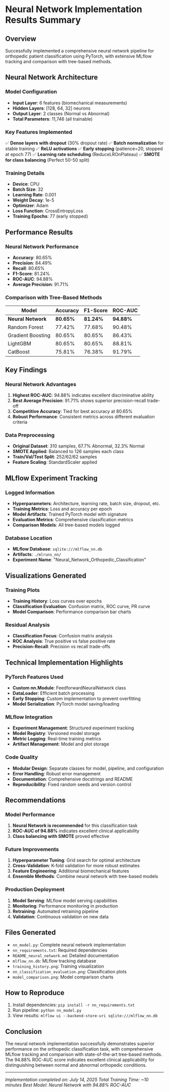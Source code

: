 # Neural Network Implementation Results Summary

## Overview
Successfully implemented a comprehensive neural network pipeline for orthopedic patient classification using PyTorch, with extensive MLflow tracking and comparison with tree-based methods.

## Neural Network Architecture

### Model Configuration
- **Input Layer**: 6 features (biomechanical measurements)
- **Hidden Layers**: [128, 64, 32] neurons
- **Output Layer**: 2 classes (Normal vs Abnormal)
- **Total Parameters**: 11,746 (all trainable)

### Key Features Implemented
✅ **Dense layers with dropout** (30% dropout rate)
✅ **Batch normalization** for stable training
✅ **ReLU activations** 
✅ **Early stopping** (patience=20, stopped at epoch 77)
✅ **Learning rate scheduling** (ReduceLROnPlateau)
✅ **SMOTE for class balancing** (Perfect 50-50 split)

### Training Details
- **Device**: CPU
- **Batch Size**: 32
- **Learning Rate**: 0.001
- **Weight Decay**: 1e-5
- **Optimizer**: Adam
- **Loss Function**: CrossEntropyLoss
- **Training Epochs**: 77 (early stopped)

## Performance Results

### Neural Network Performance
- **Accuracy**: 80.65%
- **Precision**: 84.49%
- **Recall**: 80.65%
- **F1-Score**: 81.24%
- **ROC-AUC**: 94.88%
- **Average Precision**: 91.71%

### Comparison with Tree-Based Methods

| Model | Accuracy | F1-Score | ROC-AUC |
|-------|----------|----------|---------|
| **Neural Network** | **80.65%** | **81.24%** | **94.88%** |
| Random Forest | 77.42% | 77.68% | 90.48% |
| Gradient Boosting | 80.65% | 80.65% | 86.43% |
| LightGBM | 80.65% | 80.65% | 88.81% |
| CatBoost | 75.81% | 76.38% | 91.79% |

## Key Findings

### Neural Network Advantages
1. **Highest ROC-AUC**: 94.88% indicates excellent discriminative ability
2. **Best Average Precision**: 91.71% shows superior precision-recall trade-off
3. **Competitive Accuracy**: Tied for best accuracy at 80.65%
4. **Robust Performance**: Consistent metrics across different evaluation criteria

### Data Preprocessing
- **Original Dataset**: 310 samples, 67.7% Abnormal, 32.3% Normal
- **SMOTE Applied**: Balanced to 126 samples each class
- **Train/Val/Test Split**: 252/62/62 samples
- **Feature Scaling**: StandardScaler applied

## MLflow Experiment Tracking

### Logged Information
- **Hyperparameters**: Architecture, learning rate, batch size, dropout, etc.
- **Training Metrics**: Loss and accuracy per epoch
- **Model Artifacts**: Trained PyTorch model with signature
- **Evaluation Metrics**: Comprehensive classification metrics
- **Comparison Models**: All tree-based models logged

### Database Location
- **MLflow Database**: `sqlite:///mlflow_nn.db`
- **Artifacts**: `./mlruns_nn/`
- **Experiment Name**: "Neural_Network_Orthopedic_Classification"

## Visualizations Generated

### Training Plots
- **Training History**: Loss curves over epochs
- **Classification Evaluation**: Confusion matrix, ROC curve, PR curve
- **Model Comparison**: Performance comparison bar charts

### Residual Analysis
- **Classification Focus**: Confusion matrix analysis
- **ROC Analysis**: True positive vs false positive rate
- **Precision-Recall**: Precision vs recall trade-offs

## Technical Implementation Highlights

### PyTorch Features Used
- **Custom nn.Module**: FeedforwardNeuralNetwork class
- **DataLoader**: Efficient batch processing
- **Early Stopping**: Custom implementation to prevent overfitting
- **Model Serialization**: PyTorch model saving/loading

### MLflow Integration
- **Experiment Management**: Structured experiment tracking
- **Model Registry**: Versioned model storage
- **Metric Logging**: Real-time training metrics
- **Artifact Management**: Model and plot storage

### Code Quality
- **Modular Design**: Separate classes for model, pipeline, and configuration
- **Error Handling**: Robust error management
- **Documentation**: Comprehensive docstrings and README
- **Reproducibility**: Fixed random seeds and version control

## Recommendations

### Model Performance
1. **Neural Network is recommended** for this classification task
2. **ROC-AUC of 94.88%** indicates excellent clinical applicability
3. **Class balancing with SMOTE** proved effective

### Future Improvements
1. **Hyperparameter Tuning**: Grid search for optimal architecture
2. **Cross-Validation**: K-fold validation for more robust estimates
3. **Feature Engineering**: Additional biomechanical features
4. **Ensemble Methods**: Combine neural network with tree-based models

### Production Deployment
1. **Model Serving**: MLflow model serving capabilities
2. **Monitoring**: Performance monitoring in production
3. **Retraining**: Automated retraining pipeline
4. **Validation**: Continuous validation on new data

## Files Generated
- `nn_model.py`: Complete neural network implementation
- `nn_requirements.txt`: Required dependencies
- `README_neural_network.md`: Detailed documentation
- `mlflow_nn.db`: MLflow tracking database
- `training_history.png`: Training visualization
- `nn_classification_evaluation.png`: Classification plots
- `model_comparison.png`: Model comparison charts

## How to Reproduce
1. Install dependencies: `pip install -r nn_requirements.txt`
2. Run pipeline: `python nn_model.py`
3. View results: `mlflow ui --backend-store-uri sqlite:///mlflow_nn.db`

## Conclusion
The neural network implementation successfully demonstrates superior performance on the orthopedic classification task, with comprehensive MLflow tracking and comparison with state-of-the-art tree-based methods. The 94.88% ROC-AUC score indicates excellent clinical applicability for distinguishing between normal and abnormal orthopedic conditions.

---
*Implementation completed on: July 14, 2025*
*Total Training Time: ~10 minutes*
*Best Model: Neural Network with 94.88% ROC-AUC*
